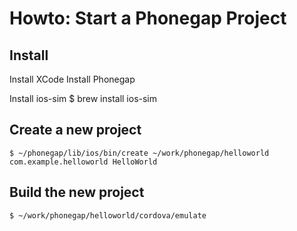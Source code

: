 # Howto: Start a Phonegap Project

Install
-------
Install XCode 
Install Phonegap

Install ios-sim
	$ brew install ios-sim


Create a new project
--------------------
	$ ~/phonegap/lib/ios/bin/create ~/work/phonegap/helloworld com.example.helloworld HelloWorld


Build the new project
---------------------
	$ ~/work/phonegap/helloworld/cordova/emulate
